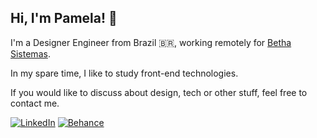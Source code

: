 ## Hi, I'm Pamela! 👋

I'm a Designer Engineer from Brazil 🇧🇷, working remotely for [Betha Sistemas](https://www.betha.com.br/). 

In my spare time, I like to study front-end technologies.

If you would like to discuss about design, tech or other stuff, feel free to contact me. 

[![LinkedIn](https://img.shields.io/badge/linkedin-%230077B5.svg?style=for-the-badge&logo=linkedin&logoColor=white)](https://www.linkedin.com/in/pamelacfelipe/)
[![Behance](https://img.shields.io/badge/Behance-1769ff?style=for-the-badge&logo=behance&logoColor=white)](https://www.behance.net/pamelacfelipe)
<!--[![Portfolio](https://img.shields.io/badge/Portfolio-%23000000.svg?style=for-the-badge&logo=firefox&logoColor=#FF7139)]()-->
